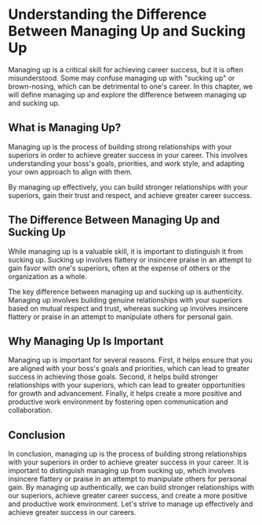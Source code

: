 # Understanding the Difference Between Managing Up and Sucking Up

Managing up is a critical skill for achieving career success, but it is often misunderstood. Some may confuse managing up with "sucking up" or brown-nosing, which can be detrimental to one's career. In this chapter, we will define managing up and explore the difference between managing up and sucking up.

What is Managing Up?
--------------------

Managing up is the process of building strong relationships with your superiors in order to achieve greater success in your career. This involves understanding your boss's goals, priorities, and work style, and adapting your own approach to align with them.

By managing up effectively, you can build stronger relationships with your superiors, gain their trust and respect, and achieve greater career success.

The Difference Between Managing Up and Sucking Up
-------------------------------------------------

While managing up is a valuable skill, it is important to distinguish it from sucking up. Sucking up involves flattery or insincere praise in an attempt to gain favor with one's superiors, often at the expense of others or the organization as a whole.

The key difference between managing up and sucking up is authenticity. Managing up involves building genuine relationships with your superiors based on mutual respect and trust, whereas sucking up involves insincere flattery or praise in an attempt to manipulate others for personal gain.

Why Managing Up Is Important
----------------------------

Managing up is important for several reasons. First, it helps ensure that you are aligned with your boss's goals and priorities, which can lead to greater success in achieving those goals. Second, it helps build stronger relationships with your superiors, which can lead to greater opportunities for growth and advancement. Finally, it helps create a more positive and productive work environment by fostering open communication and collaboration.

Conclusion
----------

In conclusion, managing up is the process of building strong relationships with your superiors in order to achieve greater success in your career. It is important to distinguish managing up from sucking up, which involves insincere flattery or praise in an attempt to manipulate others for personal gain. By managing up authentically, we can build stronger relationships with our superiors, achieve greater career success, and create a more positive and productive work environment. Let's strive to manage up effectively and achieve greater success in our careers.
